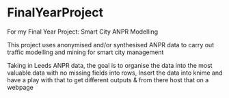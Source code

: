 # FinalYearProject
For my Final Year Project: Smart City ANPR Modelling

This project uses anonymised and/or synthesised ANPR data to carry out traffic modelling and mining for smart city management

Taking in Leeds ANPR data, the goal is to organise the data into the most valuable data with no missing fields into rows, Insert the data into knime and have a play with that to get different outputs & from there host that on a webpage
